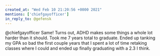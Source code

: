 ```yaml
---
created_at: "Wed Feb 10 21:20:56 +0000 2021"
mentions: ['chiefgayofficer']
in_reply_to: @gefensk
---
```


@chiefgayofficer Same! Turns out, ADHD makes some things a whole lot harder than it should. Took me 7 years total to graduate. Ended up tanking my GPA so bad the first couple years that I spent a lot of time retaking classes where I could and ended up finally graduating with a 2.3 I think.